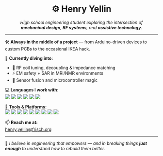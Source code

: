 <h1 align="center">⚙️ Henry Yellin</h1>

<p align="center">
  <em>High school engineering student exploring the intersection of<br>
  <strong>mechanical design</strong>, <strong>RF systems</strong>, and <strong>assistive technology</strong>.</em>
</p>

---

🛠️ <strong>Always in the middle of a project</strong> — from Arduino-driven devices to custom PCBs to the occasional IKEA hack.

🚀 <strong>Currently diving into:</strong>
- 🔄 RF coil tuning, decoupling & impedance matching
- ⚡ EM safety + SAR in MRI/NMR environments
- 🧠 Sensor fusion and microcontroller magic

💻 <strong>Languages I work with:</strong>  
<span align="center">
  <img src="https://img.shields.io/badge/C++-00599C?style=flat&logo=c%2b%2b&logoColor=white"/>
  <img src="https://img.shields.io/badge/Python-3670A0?style=flat&logo=python&logoColor=white"/>
  <img src="https://img.shields.io/badge/Java-007396?style=flat&logo=java&logoColor=white"/>
  <img src="https://img.shields.io/badge/C-000000?style=flat&logo=c&logoColor=white"/>
  <img src="https://img.shields.io/badge/HTML5-E34F26?style=flat&logo=html5&logoColor=white"/>
  <img src="https://img.shields.io/badge/JavaScript-F7DF1E?style=flat&logo=javascript&logoColor=black"/>
</span>

🔧 <strong>Tools & Platforms:</strong>  
<span align="center">
  <img src="https://img.shields.io/badge/KiCad-314CB0?style=flat&logo=kicad&logoColor=white"/>
  <img src="https://img.shields.io/badge/Gerber-F57C00?style=flat&logoColor=white"/>
  <img src="https://img.shields.io/badge/PCB%20Milling-228B22?style=flat"/>
  <img src="https://img.shields.io/badge/Arduino-00979D?style=flat&logo=arduino&logoColor=white"/>
  <img src="https://img.shields.io/badge/Fusion360-1793D1?style=flat&logo=autodesk&logoColor=white"/>
  <img src="https://img.shields.io/badge/Onshape-0175C2?style=flat&logo=onshape&logoColor=white"/>
  <img src="https://img.shields.io/badge/SolidWorks-0072C6?style=flat&logo=solidworks&logoColor=white"/>
  <img src="https://img.shields.io/badge/Tableau-E97627?style=flat&logo=tableau&logoColor=white"/>
  <img src="https://img.shields.io/badge/VS%20Code-007ACC?style=flat&logo=visual-studio-code&logoColor=white"/>
</span>

📫 <strong>Reach me at:</strong>  
<a href="mailto:henry.yellin@frisch.org">henry.yellin@frisch.org</a>

---

🧩 <em>I believe in engineering that empowers — and in breaking things <strong>just enough</strong> to understand how to rebuild them better.</em>
